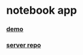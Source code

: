 # notebook app
### [demo](https://jiahuanhe.me/notebook/)
### [server repo](https://github.com/jiahuan-he/note-book-app-server)
